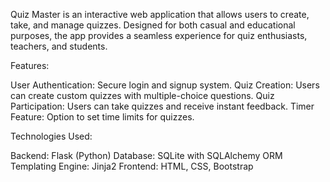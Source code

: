 Quiz Master is an interactive web application that allows users to create, take, and manage quizzes. Designed for both casual and educational purposes, the app provides a seamless experience for quiz enthusiasts, teachers, and students.

Features: 

User Authentication: Secure login and signup system.
Quiz Creation: Users can create custom quizzes with multiple-choice questions.
Quiz Participation: Users can take quizzes and receive instant feedback.
Timer Feature: Option to set time limits for quizzes.

Technologies Used:

Backend: Flask (Python)
Database: SQLite with SQLAlchemy ORM
Templating Engine: Jinja2
Frontend: HTML, CSS, Bootstrap
